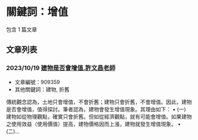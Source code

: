 # 關鍵詞：增值

包含 1 篇文章

## 文章列表

### 2023/10/19 [建物是否會增值,許文昌老師](../../articles/909359_%E5%BB%BA%E7%89%A9%E6%98%AF%E5%90%A6%E6%9C%83%E5%A2%9E%E5%80%BC%2C%E8%A8%B1%E6%96%87%E6%98%8C%E8%80%81%E5%B8%AB.md)
- 文章編號：909359
- 其他關鍵詞：建物, 折舊

傳統觀念認為，土地只會增值，不會折舊；建物只會折舊，不會增值。因此，建物是否會增值，值得探討。筆者認為，建物會發生增值現象。其理由如下： • (一) 建物如從物理觀點，確實只會折舊。但如從經濟觀點，就有可能會增值。如果建物之使用效益（使用價值）提高，建物價格因而上漲，建物就發生增值現象。 • (二)...
